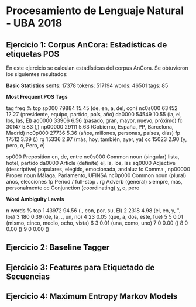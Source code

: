 Procesamiento de Lenguaje Natural - UBA 2018
============================================

Ejercicio 1: Corpus AnCora: Estadísticas de etiquetas POS
---------------------------------------------------------
En este ejercicio se calculan estadísticas del corpus AnCora. Se obtuvieron los siguientes resultados:

**Basic Statistics**
sents: 17378
tokens: 517194
words: 46501
tags: 85 

**Most Frequent POS Tags**

tag	freq	%	top
sp000	79884	15.45	(de, en, a, del, con)
nc0s000	63452	12.27	(presidente, equipo, partido, país, año)
da0000	54549	10.55	(la, el, los, las, El)
aq0000	33906	6.56	(pasado, gran, mayor, nuevo, próximo)
fc	30147	5.83	(,)
np00000	29111	5.63	(Gobierno, España, PP, Barcelona, Madrid)
nc0p000	27736	5.36	(años, millones, personas, países, días)
fp	17512	3.39	(.)
rg	15336	2.97	(más, hoy, también, ayer, ya)
cc	15023	2.90	(y, pero, o, Pero, e)

sp000	Preposition	en, de, entre
nc0s000	Common noun (singular)	lista, hotel, partido
da0000	Article (definite)	el, la, los, las
aq0000	Adjective (descriptive)	populares, elegido, emocionada, andaluz
fc      Comma	,
np00000	Proper noun	Málaga, Parlamento, UFINSA
nc0p000	Common noun (plural)	años, elecciones
fp	Period / full-stop	.
rg	Adverb (general)	siempre, más, personalmente
cc	Conjunction (coordinating)	y, o, pero

**Word Ambiguity Levels**

n	words	%	top
1	43972	94.56	(,, con, por, su, El)
2	2318	4.98	(el, en, y, ", los)
3	180	0.39	(de, la, ., un, no)
4	23	0.05	(que, a, dos, este, fue)
5	5	0.01	(mismo, cinco, medio, ocho, vista)
6	3	0.01	(una, como, uno)
7	0	0.00	()
8	0	0.00	()
9	0	0.00	()


Ejercicio 2: Baseline Tagger
----------------------------

Ejercicio 3: Features para Etiquetado de Secuencias
---------------------------------------------------

Ejercicio 4: Maximum Entropy Markov Models
------------------------------------------
